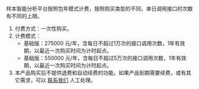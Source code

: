 
样本智能分析平台按照包年模式计费，按照购买类型的不同，单日调用接口的次数有不同的上限。
1. 付费方式：一次性购买。
2. 计费模式：
   - 基础版：275000 元/年，含每日不超过1万次的接口调用次数，1年有效期，以最近一次购买时间为计时起点。
   - 基础版：550000 元/年，含每日不超过5万次的接口调用次数，1年有效期，以最近一次购买时间为计时起点。
3. 本产品购买后不提供退费和自动续费的功能。如果产品到期需要续费，或有其它需求，可以 [联系我们](https://cloud.tencent.com/act/event/connect-service) 人工处理。



